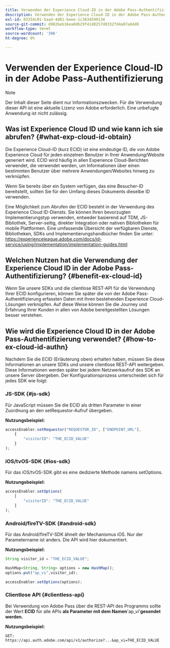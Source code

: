 ```yaml
---
title: Verwenden der Experience Cloud-ID in der Adobe Pass-Authentifizierung
description: Verwenden der Experience Cloud-ID in der Adobe Pass-Authentifizierung
exl-id: 03354c01-5aad-4d81-beee-1c3834599134
source-git-commit: d982beb16ea0db29f41d0257d8332fd4a07a84d8
workflow-type: tm+mt
source-wordcount: '396'
ht-degree: 0%

---
```


# Verwenden der Experience Cloud-ID in der Adobe Pass-Authentifizierung

>[!NOTE]
>
>Der Inhalt dieser Seite dient nur Informationszwecken. Für die Verwendung dieser API ist eine aktuelle Lizenz von Adobe erforderlich. Eine unbefugte Anwendung ist nicht zulässig.

## Was ist Experience Cloud ID und wie kann ich sie abrufen? {#what-exp-cloud-id-obtain}

Die Experience Cloud-ID (kurz ECID) ist eine eindeutige ID, die von Adobe Experience Cloud für jeden einzelnen Benutzer in Ihrer Anwendung/Website generiert wird. ECID wird häufig in allen Experience Cloud-Berichten verwendet, die verwendet werden, um Informationen über einen bestimmten Benutzer über mehrere Anwendungen/Websites hinweg zu verknüpfen.

Wenn Sie bereits über ein System verfügen, das eine Besucher-ID bereitstellt, sollten Sie für den Umfang dieses Dokuments dieselbe ID verwenden.

Eine Möglichkeit zum Abrufen der ECID besteht in der Verwendung des Experience Cloud ID-Diensts. Sie können Ihren bevorzugten Implementierungstyp verwenden, entweder basierend auf TDM, JS-Bibliothek, Server-seitig, direkter Integration oder nativen Bibliotheken für mobile Plattformen. Eine umfassende Übersicht der verfügbaren Dienste, Bibliotheken, SDKs und Implementierungshandbücher finden Sie unter: <https://experienceleague.adobe.com/docs/id-service/using/implementation/implementation-guides.html>

## Welchen Nutzen hat die Verwendung der Experience Cloud ID in der Adobe Pass-Authentifizierung? {#benefit-ex-cloud-id}

Wenn Sie unsere SDKs und die clientlose REST-API für die Verwendung Ihrer ECID konfigurieren, können Sie später die von der Adobe Pass-Authentifizierung erfassten Daten mit Ihren bestehenden Experience Cloud-Lösungen verknüpfen. Auf diese Weise können Sie die Journey und Erfahrung Ihrer Kunden in allen von Adobe bereitgestellten Lösungen besser verstehen.

## Wie wird die Experience Cloud ID in der Adobe Pass-Authentifizierung verwendet? {#how-to-ex-cloud-id-authn}

Nachdem Sie die ECID (Erläuterung oben) erhalten haben, müssen Sie diese Informationen an unsere SDKs und unsere clientlose REST-API weitergeben. Diese Informationen werden später bei jedem Netzwerkaufruf des SDK an unsere Server übergeben. Der Konfigurationsprozess unterscheidet sich für jedes SDK wie folgt:

### JS-SDK {#js-sdk}

Für JavaScript müssen Sie die ECID als dritten Parameter in einer Zuordnung an den setRequestor-Aufruf übergeben.

**Nutzungsbeispiel:**

```JavaScript
accessEnabler.setRequestor("REQUESTOR_ID", ["ENDPOINT_URL"],
    {
        "visitorID": "THE_ECID_VALUE"
    }
);
```

### iOS/tvOS-SDK {#ios-sdk}

Für das iOS/tvOS-SDK gibt es eine dedizierte Methode namens setOptions.

**Nutzungsbeispiel:**

```JavaScript
accessEnabler.setOptions(
    [
        "visitorID": "THE_ECID_VALUE"
    ]
);
```

### Android/fireTV-SDK {#android-sdk}

Für das Android/fireTV-SDK ähnelt der Mechanismus iOS. Nur der Parametername ist anders. Die API wird hier dokumentiert.

**Nutzungsbeispiel:**

```JavaScript
String visitor_id = "THE_ECID_VALUE";

HashMap<String, String> options = new HashMap();
options.put("ap_vi",visitor_id);

accessEnabler.setOptions(options);
```

### Clientlose API {#clientless-api}

Bei Verwendung von Adobe Pass über die REST-API des Programms sollte der Wert **ECID** für alle APIs **als Parameter mit dem Namen**&#39;ap_vi&#39;**gesendet werden.**

**Nutzungsbeispiel:**

`GET: https://api.auth.adobe.com/api/v1/authorize?...&ap_vi=THE_ECID_VALUE`
